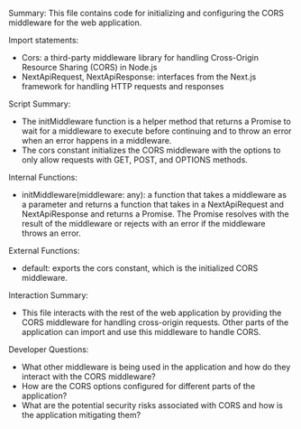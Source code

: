 Summary:
This file contains code for initializing and configuring the CORS middleware for the web application.

Import statements:
- Cors: a third-party middleware library for handling Cross-Origin Resource Sharing (CORS) in Node.js
- NextApiRequest, NextApiResponse: interfaces from the Next.js framework for handling HTTP requests and responses

Script Summary:
- The initMiddleware function is a helper method that returns a Promise to wait for a middleware to execute before continuing and to throw an error when an error happens in a middleware.
- The cors constant initializes the CORS middleware with the options to only allow requests with GET, POST, and OPTIONS methods.

Internal Functions:
- initMiddleware(middleware: any): a function that takes a middleware as a parameter and returns a function that takes in a NextApiRequest and NextApiResponse and returns a Promise. The Promise resolves with the result of the middleware or rejects with an error if the middleware throws an error.

External Functions:
- default: exports the cors constant, which is the initialized CORS middleware.

Interaction Summary:
- This file interacts with the rest of the web application by providing the CORS middleware for handling cross-origin requests. Other parts of the application can import and use this middleware to handle CORS.

Developer Questions:
- What other middleware is being used in the application and how do they interact with the CORS middleware?
- How are the CORS options configured for different parts of the application?
- What are the potential security risks associated with CORS and how is the application mitigating them?